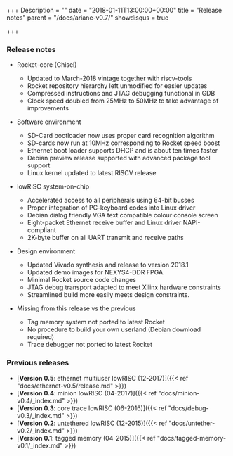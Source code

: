 +++
Description = ""
date = "2018-01-11T13:00:00+00:00"
title = "Release notes"
parent = "/docs/ariane-v0.7/"
showdisqus = true

+++

### Release notes

 * Rocket-core (Chisel)
   * Updated to March-2018 vintage together with riscv-tools
   * Rocket repository hierarchy left unmodified for easier updates
   * Compressed instructions and JTAG debugging functional in GDB
   * Clock speed doubled from 25MHz to 50MHz to take advantage of improvements
   
 * Software environment
   * SD-Card bootloader now uses proper card recognition algorithm
   * SD-cards now run at 10MHz corresponding to Rocket speed boost
   * Ethernet boot loader supports DHCP and is about ten times faster
   * Debian preview release supported with advanced package tool support
   * Linux kernel updated to latest RISCV release

 * lowRISC system-on-chip
   * Accelerated access to all peripherals using 64-bit busses
   * Proper integration of PC-keyboard codes into Linux driver
   * Debian dialog friendly VGA text compatible colour console screen
   * Eight-packet Ethernet receive buffer and Linux driver NAPI-compliant
   * 2K-byte buffer on all UART transmit and receive paths
   
 * Design environment
   * Updated Vivado synthesis and release to version 2018.1
   * Updated demo images for NEXYS4-DDR FPGA.
   * Minimal Rocket source code changes
   * JTAG debug transport adapted to meet Xilinx hardware constraints
   * Streamlined build more easily meets design constraints.
   
 * Missing from this release vs the previous
   * Tag memory system not ported to latest Rocket
   * No procedure to build your own userland (Debian download required)
   * Trace debugger not ported to latest Rocket

### Previous releases

 * [**Version 0.5**: ethernet multiuser lowRISC (12-2017)]({{< ref "docs/ethernet-v0.5/release.md" >}})
 * [**Version 0.4**: minion lowRISC (04-2017)]({{< ref "docs/minion-v0.4/_index.md" >}})
 * [**Version 0.3**: core trace lowRISC (06-2016)]({{< ref "docs/debug-v0.3/_index.md" >}})
 * [**Version 0.2**: untethered lowRISC (12-2015)]({{< ref "docs/untether-v0.2/_index.md" >}})
 * [**Version 0.1**: tagged memory (04-2015)]({{< ref "docs/tagged-memory-v0.1/_index.md" >}})
